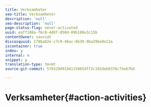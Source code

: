 ```yaml
---
title: Verksamheter
seo-title: Verksamheter
description: 'null'
seo-description: 'null'
page-status-flag: never-activated
uuid: eaff186a-f6c8-4d8f-850d-09b180e3c15b
contentOwner: sauviat
discoiquuid: 1786a82e-c7c9-46ac-8b39-9ba29be0e13a
iscontainer: true
index: y
internal: n
snippet: y
translation-type: tm+mt
source-git-commit: 579329d9194115065dff2c192deb0376c75e67bd

---
```



# Verksamheter{#action-activities}

